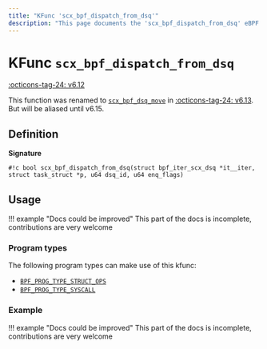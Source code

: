 ```yaml
---
title: "KFunc 'scx_bpf_dispatch_from_dsq'"
description: "This page documents the 'scx_bpf_dispatch_from_dsq' eBPF kfunc, including its definition, usage, program types that can use it, and examples."
---
```

# KFunc `scx_bpf_dispatch_from_dsq`

<!-- [FEATURE_TAG](scx_bpf_dispatch_from_dsq) -->
[:octicons-tag-24: v6.12](https://github.com/torvalds/linux/commit/4c30f5ce4f7af4f639af99e0bdeada8b268b7361)
<!-- [/FEATURE_TAG] -->

This function was renamed to [`scx_bpf_dsq_move`](scx_bpf_dsq_move.md) in [:octicons-tag-24: v6.13](https://github.com/torvalds/linux/commit/5cbb302880f50f3edf35f8c6a1d38b6948bf4d11). But will be aliased until v6.15.

## Definition

**Signature**

<!-- [KFUNC_DEF] -->
`#!c bool scx_bpf_dispatch_from_dsq(struct bpf_iter_scx_dsq *it__iter, struct task_struct *p, u64 dsq_id, u64 enq_flags)`
<!-- [/KFUNC_DEF] -->

## Usage

!!! example "Docs could be improved"
    This part of the docs is incomplete, contributions are very welcome

### Program types

The following program types can make use of this kfunc:

<!-- [KFUNC_PROG_REF] -->
- [`BPF_PROG_TYPE_STRUCT_OPS`](../program-type/BPF_PROG_TYPE_STRUCT_OPS.md)
- [`BPF_PROG_TYPE_SYSCALL`](../program-type/BPF_PROG_TYPE_SYSCALL.md)
<!-- [/KFUNC_PROG_REF] -->

### Example

!!! example "Docs could be improved"
    This part of the docs is incomplete, contributions are very welcome

